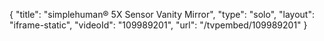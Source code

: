 {
    "title": "simplehuman&reg; 5X Sensor Vanity Mirror",
    "type": "solo",
    "layout": "iframe-static",
    "videoId": "109989201",
    "url": "\/tvpembed\/109989201"
}